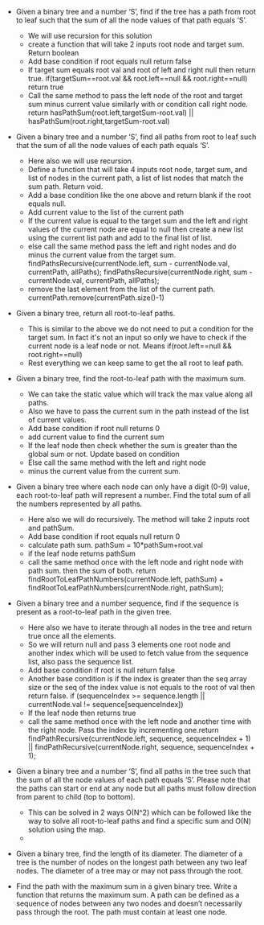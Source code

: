 - Given a binary tree and a number ‘S’, find if the tree has a path from root to leaf such that the sum of all the node values of that path equals ‘S’.
   - We will use recursion for this solution
   - create a function that will take 2 inputs root node and target sum. Return boolean
   - Add base condition if root equals null return false
   - If target sum equals root val and root of left and right null then return true. if(targetSum==root.val && root.left==null && root.right==null) return true
   - Call the same method to pass the left node of the root and target sum minus current value similarly with or condition call right node. return hasPathSum(root.left,targetSum-root.val) || hasPathSum(root.right,targetSum-root.val)
- Given a binary tree and a number ‘S’, find all paths from root to leaf such that the sum of all the node values of each path equals ‘S’.
   - Here also we will use recursion.
   - Define a function that will take 4 inputs root node, target sum, and list of nodes in the current path, a list of list nodes that match the sum path. Return void.
   - Add a base condition like the one above and return blank if the root equals null.
   - Add current value to the list of the current path
   - If the current value is equal to the target sum and the left and right values of the current node are equal to null then create a new list using the current list path and add to the final list of list.
   - else call the same method pass the left and right nodes and do minus the current value from the target sum. findPathsRecursive(currentNode.left, sum - currentNode.val, currentPath, allPaths); findPathsRecursive(currentNode.right, sum - currentNode.val, currentPath, allPaths);
   - remove the last element from the list of the current path. currentPath.remove(currentPath.size()-1)
 
- Given a binary tree, return all root-to-leaf paths.
   - This is similar to the above we do not need to put a condition for the target sum. In fact it's not an input so only we have to check if the current node is a leaf node or not. Means if(root.left==null && root.right==null)
   - Rest everything we can keep same to get the all root to leaf path.
- Given a binary tree, find the root-to-leaf path with the maximum sum.
   - We can take the static value which will track the max value along all paths.
   - Also we have to pass the current sum in the path instead of the list of current values.
   - Add base condition if root null returns 0
   - add current value to find the current sum
   - If the leaf node then check whether the sum is greater than the global sum or not. Update based on condition
   - Else call the same method with the left and right node
   - minus the current value from the current sum.
 
- Given a binary tree where each node can only have a digit (0-9) value, each root-to-leaf path will represent a number. Find the total sum of all the numbers represented by all paths.
    - Here also we will do recursively. The method will take 2 inputs root and pathSum.
    - Add base condition if root equals null return 0
    - calculate path sum. pathSum = 10*pathSum+root.val
    - if the leaf node returns pathSum
    - call the same method once with the left node and right node with path sum. then the sum of both. return findRootToLeafPathNumbers(currentNode.left, pathSum) + findRootToLeafPathNumbers(currentNode.right, pathSum);

- Given a binary tree and a number sequence, find if the sequence is present as a root-to-leaf path in the given tree.
   - Here also we have to iterate through all nodes in the tree and return true once all the elements.
   - So we will return null and pass 3 elements one root node and another index which will be used to fetch value from the sequence list, also pass the sequence list.
   - Add base condition if root is null return false
   - Another base condition is if the index is greater than the seq array size or the seq of the index value is not equals to the root of val then return false. if (sequenceIndex >= sequence.length || currentNode.val != sequence[sequenceIndex])
   - If the leaf node then returns true
   - call the same method once with the left node and another time with the right node. Pass the index by incrementing one.return findPathRecursive(currentNode.left, sequence, sequenceIndex + 1) || findPathRecursive(currentNode.right, sequence, sequenceIndex + 1);
 
- Given a binary tree and a number ‘S’, find all paths in the tree such that the sum of all the node values of each path equals ‘S’. Please note that the paths can start or end at any node but all paths must follow direction from parent to child (top to bottom).
   - This can be solved in 2 ways O(N^2) which can be followed like the way to solve all root-to-leaf paths and find a specific sum and O(N) solution using the map.
   - 
- Given a binary tree, find the length of its diameter. The diameter of a tree is the number of nodes on the longest path between any two leaf nodes. The diameter of a tree may or may not pass through the root.
- Find the path with the maximum sum in a given binary tree. Write a function that returns the maximum sum. A path can be defined as a sequence of nodes between any two nodes and doesn’t necessarily pass through the root. The path must contain at least one node.
